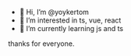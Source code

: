 - 👋 Hi, I’m @yoykertom
- 👀 I’m interested in ts, vue, react
- 🌱 I’m currently learning js and ts

thanks for everyone.

